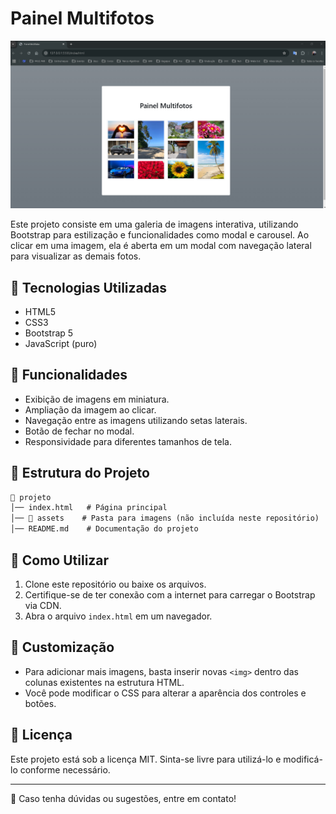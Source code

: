 # Painel Multifotos

![Projeto](assets/img/projeto.png)

Este projeto consiste em uma galeria de imagens interativa, utilizando Bootstrap para estilização e funcionalidades como modal e carousel. Ao clicar em uma imagem, ela é aberta em um modal com navegação lateral para visualizar as demais fotos.

## 📌 Tecnologias Utilizadas
- HTML5
- CSS3
- Bootstrap 5
- JavaScript (puro)

## 🎯 Funcionalidades
- Exibição de imagens em miniatura.
- Ampliação da imagem ao clicar.
- Navegação entre as imagens utilizando setas laterais.
- Botão de fechar no modal.
- Responsividade para diferentes tamanhos de tela.

## 📂 Estrutura do Projeto
```diff
📁 projeto
│── index.html   # Página principal
│── 📂 assets    # Pasta para imagens (não incluída neste repositório)
│── README.md    # Documentação do projeto
```

## 🚀 Como Utilizar
1. Clone este repositório ou baixe os arquivos.
2. Certifique-se de ter conexão com a internet para carregar o Bootstrap via CDN.
3. Abra o arquivo `index.html` em um navegador.

## 🔧 Customização
- Para adicionar mais imagens, basta inserir novas `<img>` dentro das colunas existentes na estrutura HTML.
- Você pode modificar o CSS para alterar a aparência dos controles e botões.

## 📜 Licença
Este projeto está sob a licença MIT. Sinta-se livre para utilizá-lo e modificá-lo conforme necessário.

---

📩 Caso tenha dúvidas ou sugestões, entre em contato!

